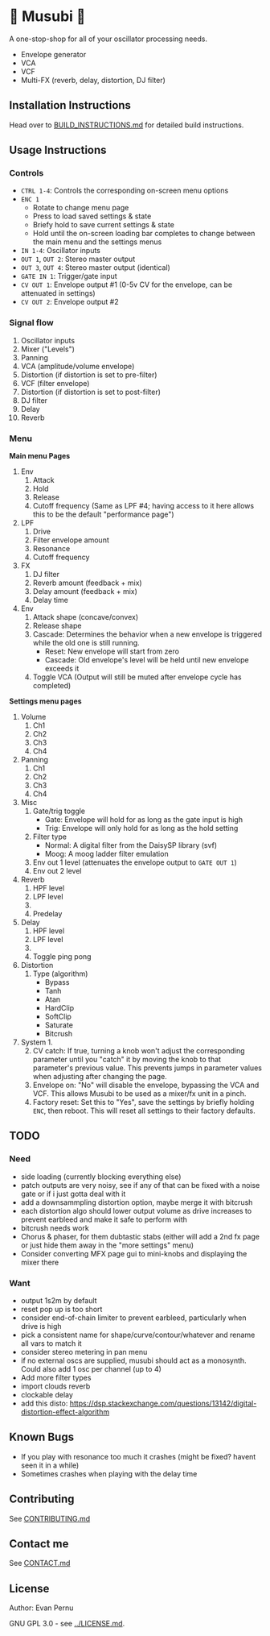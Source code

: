 # :sushi: Musubi :sushi:
A one-stop-shop for all of your oscillator processing needs.
- Envelope generator
- VCA
- VCF
- Multi-FX (reverb, delay, distortion, DJ filter)

## Installation Instructions
Head over to [BUILD_INSTRUCTIONS.md](../BUILD_INSTRUCTIONS.md) for detailed build instructions.

## Usage Instructions
### Controls
* `CTRL 1-4`: Controls the corresponding on-screen menu options
* `ENC 1`
    - Rotate to change menu page
    - Press to load saved settings & state
    - Briefy hold to save current settings & state
    - Hold until the on-screen loading bar completes to change between the main menu and the settings menus
* `IN 1-4`: Oscillator inputs
* `OUT 1`, `OUT 2`: Stereo master output
* `OUT 3`, `OUT 4`: Stereo master output (identical)
* `GATE IN 1`: Trigger/gate input
* `CV OUT 1`: Envelope output #1 (0-5v CV for the envelope, can be attenuated in settings)
* `CV OUT 2`: Envelope output #2

### Signal flow
1. Oscillator inputs
2. Mixer ("Levels")
3. Panning
4. VCA (amplitude/volume envelope)
5. Distortion (if distortion is set to pre-filter)
6. VCF (filter envelope)
7. Distortion (if distortion is set to post-filter)
8. DJ filter 
7. Delay
8. Reverb

### Menu
**Main menu Pages**
1. Env 
    1. Attack
    2. Hold
    3. Release
    4. Cutoff frequency (Same as LPF #4; having access to it here allows this to be the default "performance page")
3. LPF
    1. Drive
    2. Filter envelope amount
    3. Resonance
    4. Cutoff frequency
4. FX
    1. DJ filter
    2. Reverb amount (feedback + mix)
    3. Delay amount (feedback + mix)
    4. Delay time
4. Env
    1. Attack shape (concave/convex)
    2. Release shape
    3. Cascade: Determines the behavior when a new envelope is triggered while the old one is still running.
        * Reset: New envelope will start from zero
        * Cascade: Old envelope's level will be held until new envelope exceeds it
    4. Toggle VCA (Output will still be muted after envelope cycle has completed)

**Settings menu pages**
1. Volume
    1. Ch1
    2. Ch2
    3. Ch3
    4. Ch4
2. Panning
    1. Ch1
    2. Ch2
    3. Ch3
    4. Ch4
3. Misc
    1. Gate/trig toggle
        - Gate: Envelope will hold for as long as the gate input is high
        - Trig: Envelope will only hold for as long as the hold setting
    2. Filter type
        - Normal: A digital filter from the DaisySP library (svf)
        - Moog: A moog ladder filter emulation
    3. Env out 1 level (attenuates the envelope output to `GATE OUT 1`)
    4. Env out 2 level
4. Reverb
    1. HPF level
    2. LPF level
    3. 
    4. Predelay
5. Delay
    1. HPF level
    2. LPF level
    3. 
    4. Toggle ping pong
6. Distortion
    1. Type (algorithm)
        - Bypass
        - Tanh
        - Atan
        - HardClip
        - SoftClip
        - Saturate
        - Bitcrush
6. System
    1. 
    <!-- Output routing options, concerning Patches 4 audio outputs.  Entries prefixed with 'mx' will have the selected inputs bypass the envelope generator and fx. This allows musubi to be simultaneously used as a mixer and an EG. It's a bit of a wierd function but we might as well make use of Patches many IO jacks. If enabled (not "None"), outputs 3/4 will instead be  
        1. stereo  2 stereo outs (1+2, 3+4)
        2. mono    4 mono outs (1, 2, 3, 4)
        3. mx 1    channel 1 bypasses EG. 2 stereo outs: 1+2 is EG output, 3+4 is mixer output
        4. mx 1-2
        5. mx 1-3
        6. mx 1-4 -->
    2. CV catch: If true, turning a knob won't adjust the corresponding parameter until you "catch" it by moving the knob to that parameter's previous value. This prevents jumps in parameter values when adjusting after changing the page.
    3. Envelope on: "No" will disable the envelope, bypassing the VCA and VCF. This allows Musubi to be used as a mixer/fx unit in a pinch.
    4. Factory reset: Set this to "Yes", save the settings by briefly holding `ENC`, then reboot. This will reset all settings to their factory defaults.


## TODO
### Need
* side loading (currently blocking everything else)
* patch outputs are very noisy, see if any of that can be fixed with a noise gate or if i just gotta deal with it
* add a downsammpling distortion option, maybe merge it with bitcrush
* each distortion algo should lower output volume as drive increases to prevent earbleed and make it safe to perform with
* bitcrush needs work
* Chorus & phaser, for them dubtastic stabs (either will add a 2nd fx page or just hide them away in the "more settings" menu)
* Consider converting MFX page gui to mini-knobs and displaying the mixer there

### Want
* output 1s2m by default
* reset pop up is too short
* consider end-of-chain limiter to prevent earbleed, particularly when drive is high
* pick a consistent name for shape/curve/contour/whatever and rename all vars to match it
* consider stereo metering in pan menu
* if no external oscs are supplied, musubi should act as a monosynth. Could also add 1 osc per channel (up to 4)
* Add more filter types
* import clouds reverb
* clockable delay
* add this disto: https://dsp.stackexchange.com/questions/13142/digital-distortion-effect-algorithm

## Known Bugs
* If you play with resonance too much it crashes (might be fixed? havent seen it in a while)
* Sometimes crashes when playing with the delay time

## Contributing
See [CONTRIBUTING.md](../CONTRIBUTING.md)

## Contact me
See [CONTACT.md](../CONTACT_ME.md)

## License
Author: Evan Pernu

GNU GPL 3.0 - see [../LICENSE.md](../LICENSE.md).

